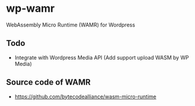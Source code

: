 # wp-wamr
WebAssembly Micro Runtime (WAMR) for Wordpress

## Todo
  * Integrate with Wordpress Media API (Add support upload WASM by WP Media)

## Source code of WAMR
  * https://github.com/bytecodealliance/wasm-micro-runtime
